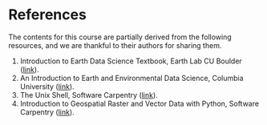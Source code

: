 # References

The contents for this course are partially derived from the following resources, and we are thankful to their authors for sharing them.

1. Introduction to Earth Data Science Textbook, Earth Lab CU Boulder ([link](https://www.earthdatascience.org/courses/intro-to-earth-data-science/)).
2. An Introduction to Earth and Environmental Data Science, Columbia University ([link](https://earth-env-data-science.github.io/)).
3. The Unix Shell, Software Carpentry ([link](https://swcarpentry.github.io/shell-novice/index.html)).
4. Introduction to Geospatial Raster and Vector Data with Python, Software Carpentry ([link](https://carpentries-incubator.github.io/geospatial-python/index.html)).

<p>&nbsp;</p>

